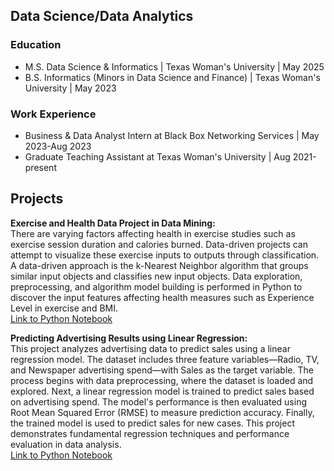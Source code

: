 ## Data Science/Data Analytics

### Education
* M.S. Data Science & Informatics | Texas Woman's University | May 2025
* B.S. Informatics (Minors in Data Science and Finance) | Texas Woman's University | May 2023

### Work Experience
* Business & Data Analyst Intern at Black Box Networking Services | May 2023-Aug 2023
* Graduate Teaching Assistant at Texas Woman's University | Aug 2021-present

## Projects
**Exercise and Health Data Project in Data Mining:** <br>
There are varying factors affecting health in exercise studies such as exercise session duration and calories burned. Data-driven projects can attempt to visualize these exercise inputs to outputs through classification.  A data-driven approach is the k-Nearest Neighbor algorithm that groups similar input objects and classifies new input objects. Data exploration, preprocessing, and algorithm model building is performed in Python to discover the input features affecting health measures such as Experience Level in exercise and BMI. <br>
[Link to Python Notebook](data-mining-fall2024/CSCI5833_CourseProject.ipynb)

**Predicting Advertising Results using Linear Regression:** <br>
This project analyzes advertising data to predict sales using a linear regression model. The dataset includes three feature variables—Radio, TV, and Newspaper advertising spend—with Sales as the target variable. The process begins with data preprocessing, where the dataset is loaded and explored. Next, a linear regression model is trained to predict sales based on advertising spend. The model's performance is then evaluated using Root Mean Squared Error (RMSE) to measure prediction accuracy. Finally, the trained model is used to predict sales for new cases. This project demonstrates fundamental regression techniques and performance evaluation in data analysis. <br>
[Link to Python Notebook](machine-learning-fall2024/LinearRegression_BL.ipynb)
